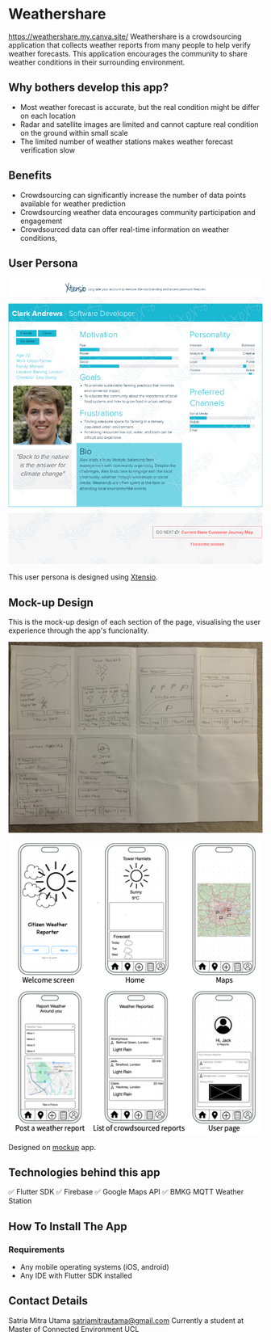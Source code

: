 # Weathershare


https://weathershare.my.canva.site/
Weathershare is a crowdsourcing application that collects weather reports from many people to help verify weather forecasts. This application encourages the community to share weather conditions in their surrounding environment.

## Why bothers develop this app?

- Most weather forecast is accurate, but the real condition might be differ on each location
- Radar and satellite images are limited and cannot capture real condition on the ground within small scale
- The limited number of weather stations makes weather forecast verification slow

## Benefits
- Crowdsourcing can significantly increase the number of data points available for weather prediction
- Crowdsourcing weather data encourages community participation and engagement
- Crowdsourced data can offer real-time information on weather conditions, 


## User Persona
![User Persona](<Assets/User personas/CitizenWeatherReporter.png>)

This user persona is designed using [Xtensio](https://xtensio.com/).


## Mock-up Design

This is the mock-up design of each section of the page, visualising the user experience through the app's funcionality.

![Quick prototyping](Assets/Sketches/IMG_2303.jpg)

![Wireframe](<Assets/Sketches/Screenshot 2024-02-06 at 08.29.08.png>)

Designed on [mockup](https://getmockup.app/) app.


## Technologies behind this app
 ✅ Flutter SDK
 ✅ Firebase
 ✅ Google Maps API
 ✅ BMKG MQTT Weather Station
 
## How To Install The App

### Requirements
- Any mobile operating systems (iOS, android)
- Any IDE with Flutter SDK installed

##  Contact Details

Satria Mitra Utama
satriamitrautama@gmail.com 
Currently a student at Master of Connected Environment UCL
